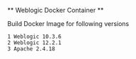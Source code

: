 ** Weblogic Docker Container **

Build Docker Image for following versions
```
1 Weblogic 10.3.6
2 Weblogic 12.2.1
3 Apache 2.4.18
```
